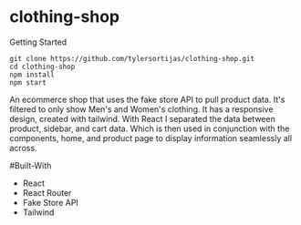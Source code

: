 # clothing-shop

Getting Started
```
git clone https://github.com/tylersortijas/clothing-shop.git
cd clothing-shop
npm install
npm start
```

An ecommerce shop that uses the fake store API to pull product data. It's filtered to only show Men's and Women's clothing. It has a responsive design, created with tailwind. 
With React I separated the data between product, sidebar, and cart data. Which is then used in conjunction with the components, home, and product page to display information seamlessly all across.

#Built-With
- React
- React Router
- Fake Store API
- Tailwind
